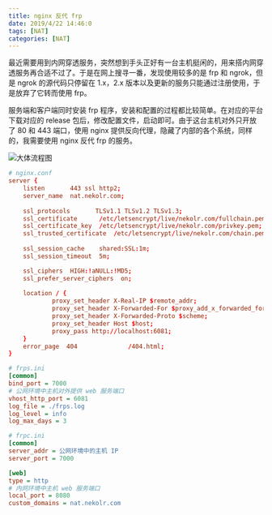 ```yaml
---
title: nginx 反代 frp
date: 2019/4/22 14:46:0
tags: [NAT]
categories: [NAT]
---
```

最近需要用到内网穿透服务，突然想到手头正好有一台主机挺闲的，用来搭内网穿透服务再合适不过了。于是在网上搜寻一番，发现使用较多的是 frp 和 ngrok，但是 ngrok 的源代码只停留在 1.x，2.x 版本以及更新的服务只能通过注册使用，于是放弃了它转而使用 frp。  

服务端和客户端同时安装 frp 程序，安装和配置的过程都比较简单。在对应的平台下载对应的 release 包后，修改配置文件，启动即可。由于这台主机对外只开放了 80 和 443 端口，使用 nginx 提供反向代理，隐藏了内部的各个系统，同样的，我需要使用 nginx 反代 frp 的服务。  

![大体流程图](https://img.nekolr.com/images/2019/06/18/xGr.png)

```conf
# nginx.conf
server {
    listen       443 ssl http2;
    server_name  nat.nekolr.com;
    
    ssl_protocols       TLSv1.1 TLSv1.2 TLSv1.3;
    ssl_certificate      /etc/letsencrypt/live/nekolr.com/fullchain.pem;
    ssl_certificate_key  /etc/letsencrypt/live/nekolr.com/privkey.pem;
    ssl_trusted_certificate  /etc/letsencrypt/live/nekolr.com/chain.pem;
    
    ssl_session_cache    shared:SSL:1m;
    ssl_session_timeout  5m;

    ssl_ciphers  HIGH:!aNULL:!MD5;
    ssl_prefer_server_ciphers  on;
    
    location / {
            proxy_set_header X-Real-IP $remote_addr;
            proxy_set_header X-Forwarded-For $proxy_add_x_forwarded_for;
            proxy_set_header X-Forwarded-Proto $scheme;
            proxy_set_header Host $host;
            proxy_pass http://localhost:6081;
    }
    error_page  404              /404.html;
}
```

```ini
# frps.ini
[common]
bind_port = 7000
# 公网环境中主机对外提供 web 服务端口
vhost_http_port = 6081
log_file = ./frps.log
log_level = info
log_max_days = 3
```

```ini
# frpc.ini
[common]
server_addr = 公网环境中的主机 IP
server_port = 7000

[web]
type = http
# 内网环境中主机 web 服务端口
local_port = 8080
custom_domains = nat.nekolr.com
```